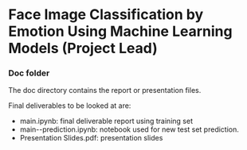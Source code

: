 # Face Image Classification by Emotion Using Machine Learning Models (Project Lead)

### Doc folder

The doc directory contains the report or presentation files. 

Final deliverables to be looked at are:

+ main.ipynb: final deliverable report using training set
+ main--prediction.ipynb: notebook used for new test set prediction.
+ Presentation Slides.pdf: presentation slides
